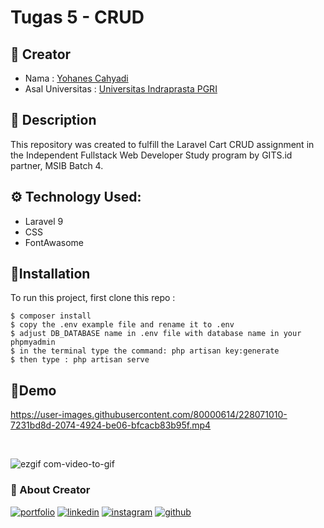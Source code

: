 # Tugas 5 - CRUD

## :man: Creator

- Nama : [Yohanes Cahyadi](https://github.com/yohanes59)
- Asal Universitas : [Universitas Indraprasta PGRI](https://unindra.ac.id/)


## :open_book: Description
This repository was created to fulfill the Laravel Cart CRUD assignment in the Independent Fullstack Web Developer Study program by GITS.id partner, MSIB Batch 4.


## :gear: Technology Used:

 - Laravel 9
 - CSS
 - FontAwasome
 
 
## 🎯Installation

To run this project, first clone this repo :
```
$ composer install
$ copy the .env example file and rename it to .env
$ adjust DB_DATABASE name in .env file with database name in your phpmyadmin
$ in the terminal type the command: php artisan key:generate
$ then type : php artisan serve
```
 
 ## 🎯Demo


https://user-images.githubusercontent.com/80000614/228071010-7231bd8d-2074-4924-be06-bfcacb83b95f.mp4

<br>


![ezgif com-video-to-gif](https://user-images.githubusercontent.com/80000614/228071032-464fecda-2778-4376-a7d2-a2234806f8c4.gif)



### :link: About Creator
[![portfolio](https://img.shields.io/badge/my_portfolio-000?style=for-the-badge&logo=ko-fi&logoColor=white)](https://yohanescahyadi.000webhostapp.com//)
[![linkedin](https://img.shields.io/badge/linkedin-0A66C2?style=for-the-badge&logo=linkedin&logoColor=white)](https://www.linkedin.com/in/yohanes-cahyadi)
[![instagram](https://img.shields.io/badge/instagram-833AB4?style=for-the-badge&logo=instagram&logoColor=white)](https://instagram.com/yohanesscahyadi)
[![github](https://img.shields.io/badge/github-333?style=for-the-badge&logo=github&logoColor=white)](https://github.com/yohanes59)
